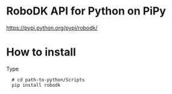 RoboDK API for Python on PiPy
==================

https://pypi.python.org/pypi/robodk/

How to install
==============

Type
```
  # cd path-to-python/Scripts
  pip install robodk
```
